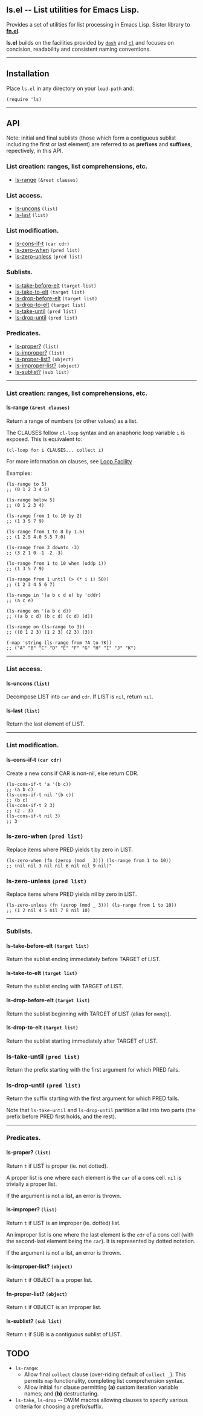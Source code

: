 ls.el -- List utilities for Emacs Lisp.
-----

Provides a set of utilities for list processing in Emacs Lisp. Sister library
to [__fn.el__](https://github.com/troyp/fn.el).

__ls.el__ builds on the facilities provided by
[`dash`](https://github.com/magnars/dash.el) and
[`cl`](https://www.gnu.org/software/emacs/manual/html_node/cl/) and focuses on
concision, readability and consistent naming conventions.

------------------------------------------------------------

## Installation

Place `ls.el` in any directory on your `load-path` and:

    (require 'ls)

------------------------------------------------------------

## API

Note: initial and final sublists (those which form a contiguous sublist
including the first or last element) are referred to as __prefixes__ and
__suffixes__, repectively, in this API.

### List creation: ranges, list comprehensions, etc.
* [ls-range](#ls-range-rest-clauses) `(&rest clauses)`

### List access.
* [ls-uncons](#ls-uncons-list) `(list)`
* [ls-last](#ls-last-list) `(list)`

### List modification.
* [ls-cons-if-t](#ls-cons-if-t-car-cdr) `(car cdr)`
* [ls-zero-when](#ls-zero-when-pred-list) `(pred list)`
* [ls-zero-unless](#ls-zero-unless-pred-list) `(pred list)`

### Sublists.
* [ls-take-before-elt](#ls-take-before-elt-target-list) `(target-list)`
* [ls-take-to-elt](#ls-take-to-elt-target-list) `(target list)`
* [ls-drop-before-elt](#ls-drop-before-elt-target-list) `(target list)`
* [ls-drop-to-elt](#ls-drop-to-elt-target-list) `(target list)`
* [ls-take-until](#ls-take-until-pred-list) `(pred list)`
* [ls-drop-until](#ls-drop-until-pred-list) `(pred list)`

### Predicates.
* [ls-proper?](#ls-proper?-list) `(list)`
* [ls-improper?](#ls-improper?-list) `(list)`
* [ls-proper-list?](#ls-proper-list?-object) `(object)`
* [ls-improper-list?](#ls-improper-list?-object) `(object)`
* [ls-sublist?](#ls-sublist?-sub-list) `(sub list)`

------------------------------------------------------------

### List creation: ranges, list comprehensions, etc.

#### ls-range `(&rest clauses)`
Return a range of numbers (or other values) as a list.

The CLAUSES follow `cl-loop` syntax and an anaphoric loop variable `i` is exposed.
This is equivalent to:

    (cl-loop for i CLAUSES... collect i)

For more information on clauses, see
[Loop Facility](https://www.gnu.org/software/emacs/manual/html_node/cl/Loop-Facility.html)

Examples:

    (ls-range to 5)
    ;; (0 1 2 3 4 5)

    (ls-range below 5)
    ;; (0 1 2 3 4)

    (ls-range from 1 to 10 by 2)
    ;; (1 3 5 7 9)

    (ls-range from 1 to 8 by 1.5)
    ;; (1 2.5 4.0 5.5 7.0)

    (ls-range from 3 downto -3)
    ;; (3 2 1 0 -1 -2 -3)

    (ls-range from 1 to 10 when (oddp i))
    ;; (1 3 5 7 9)

    (ls-range from 1 until (> (* i i) 50))
    ;; (1 2 3 4 5 6 7)

    (ls-range in '(a b c d e) by 'cddr)
    ;; (a c e)

    (ls-range on '(a b c d))
    ;; ((a b c d) (b c d) (c d) (d))

    (ls-range on (ls-range to 3))
    ;; ((0 1 2 3) (1 2 3) (2 3) (3))

    (-map 'string (ls-range from ?A to ?K))
    ;; ("A" "B" "C" "D" "E" "F" "G" "H" "I" "J" "K")

------------------------------------------------------------

### List access.

#### ls-uncons `(list)`
Decompose LIST into `car` and `cdr`. If LIST is `nil`, return `nil`.

#### ls-last `(list)`
Return the last element of LIST.

------------------------------------------------------------

### List modification.

#### ls-cons-if-t `(car cdr)`
Create a new cons if CAR is non-nil, else return CDR.

    (ls-cons-if-t 'a '(b c))
    ;; (a b c)
    (ls-cons-if-t nil '(b c))
    ;; (b c)
    (ls-cons-if-t 2 3)
    ;; (2 . 3)
    (ls-cons-if-t nil 3)
    ;; 3

### ls-zero-when `(pred list)`
Replace items where PRED yields t by zero in LIST.

    (ls-zero-when (fn (zerop (mod _ 3))) (ls-range from 1 to 10))
    ;; (nil nil 3 nil nil 6 nil nil 9 nil)"

### ls-zero-unless `(pred list)`
Replace items where PRED yields nil by zero in LIST.

    (ls-zero-unless (fn (zerop (mod _ 3))) (ls-range from 1 to 10))
    ;; (1 2 nil 4 5 nil 7 8 nil 10)

------------------------------------------------------------

### Sublists.

#### ls-take-before-elt `(target list)`
Return the sublist ending immediately before TARGET of LIST.

#### ls-take-to-elt `(target list)`
Return the sublist ending with TARGET of LIST.

#### ls-drop-before-elt `(target list)`
Return the sublist beginning with TARGET of LIST (alias for `memql`).

#### ls-drop-to-elt `(target list)`
Return the sublist starting immediately after TARGET of LIST.

### ls-take-until `(pred list)`
Return the prefix starting with the first argument for which PRED fails.

### ls-drop-until `(pred list)`
Return the suffix starting with the first argument for which PRED fails.

Note that `ls-take-until` and `ls-drop-until` partition a list into two parts
(the prefix before PRED first holds, and the rest).

------------------------------------------------------------

### Predicates.

#### ls-proper? `(list)`
Return `t` if LIST is proper (ie. not dotted).

A proper list is one where each element is the `car` of a cons cell. `nil` is
trivially a proper list.

If the argument is not a list, an error is thrown.

#### ls-improper? `(list)`
Return `t` if LIST is an improper (ie. dotted) list.

An improper list is one where the last element is the `cdr` of a cons cell (with
the second-last element being the `car`). It is represented by dotted notation.

If the argument is not a list, an error is thrown.

#### ls-improper-list? `(object)`
Return `t` if OBJECT is a proper list.

#### fn-proper-list? `(object)`
Return `t` if OBJECT is an improper list.

#### ls-sublist? `(sub list)`
Return `t` if SUB is a contiguous sublist of LIST.

## TODO

* `ls-range`:
    * Allow final `collect` clause (over-riding default of `collect _`). This
    permits `map` functionality, completing list comprehension syntax.
    * Allow initial `for` clause permitting __(a)__ custom iteration variable
    names; and __(b)__ destructuring.
* `ls-take`, `ls-drop` -- DWIM macros allowing clauses to specify various
criteria for choosing a prefix/suffix.
